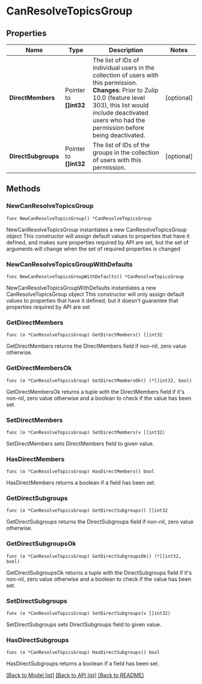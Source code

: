 # CanResolveTopicsGroup

## Properties

Name | Type | Description | Notes
------------ | ------------- | ------------- | -------------
**DirectMembers** | Pointer to **[]int32** | The list of IDs of individual users in the collection of users with this permission.  **Changes**: Prior to Zulip 10.0 (feature level 303), this list would include deactivated users who had the permission before being deactivated.  | [optional] 
**DirectSubgroups** | Pointer to **[]int32** | The list of IDs of the groups in the collection of users with this permission.  | [optional] 

## Methods

### NewCanResolveTopicsGroup

`func NewCanResolveTopicsGroup() *CanResolveTopicsGroup`

NewCanResolveTopicsGroup instantiates a new CanResolveTopicsGroup object
This constructor will assign default values to properties that have it defined,
and makes sure properties required by API are set, but the set of arguments
will change when the set of required properties is changed

### NewCanResolveTopicsGroupWithDefaults

`func NewCanResolveTopicsGroupWithDefaults() *CanResolveTopicsGroup`

NewCanResolveTopicsGroupWithDefaults instantiates a new CanResolveTopicsGroup object
This constructor will only assign default values to properties that have it defined,
but it doesn't guarantee that properties required by API are set

### GetDirectMembers

`func (o *CanResolveTopicsGroup) GetDirectMembers() []int32`

GetDirectMembers returns the DirectMembers field if non-nil, zero value otherwise.

### GetDirectMembersOk

`func (o *CanResolveTopicsGroup) GetDirectMembersOk() (*[]int32, bool)`

GetDirectMembersOk returns a tuple with the DirectMembers field if it's non-nil, zero value otherwise
and a boolean to check if the value has been set.

### SetDirectMembers

`func (o *CanResolveTopicsGroup) SetDirectMembers(v []int32)`

SetDirectMembers sets DirectMembers field to given value.

### HasDirectMembers

`func (o *CanResolveTopicsGroup) HasDirectMembers() bool`

HasDirectMembers returns a boolean if a field has been set.

### GetDirectSubgroups

`func (o *CanResolveTopicsGroup) GetDirectSubgroups() []int32`

GetDirectSubgroups returns the DirectSubgroups field if non-nil, zero value otherwise.

### GetDirectSubgroupsOk

`func (o *CanResolveTopicsGroup) GetDirectSubgroupsOk() (*[]int32, bool)`

GetDirectSubgroupsOk returns a tuple with the DirectSubgroups field if it's non-nil, zero value otherwise
and a boolean to check if the value has been set.

### SetDirectSubgroups

`func (o *CanResolveTopicsGroup) SetDirectSubgroups(v []int32)`

SetDirectSubgroups sets DirectSubgroups field to given value.

### HasDirectSubgroups

`func (o *CanResolveTopicsGroup) HasDirectSubgroups() bool`

HasDirectSubgroups returns a boolean if a field has been set.


[[Back to Model list]](../README.md#documentation-for-models) [[Back to API list]](../README.md#documentation-for-api-endpoints) [[Back to README]](../README.md)



